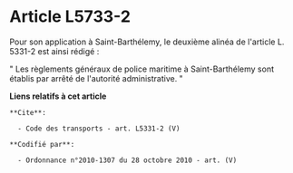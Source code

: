 # Article L5733-2

Pour son application à Saint-Barthélemy, le deuxième alinéa de l'article L. 5331-2 est ainsi rédigé : 

" Les règlements généraux de police maritime à Saint-Barthélemy sont établis par arrêté de l'autorité administrative. "

**Liens relatifs à cet article**

	**Cite**:

	  - Code des transports - art. L5331-2 (V)

	**Codifié par**:

	  - Ordonnance n°2010-1307 du 28 octobre 2010 - art. (V)

